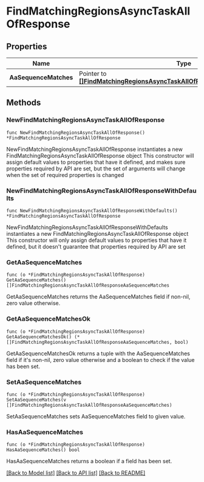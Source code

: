# FindMatchingRegionsAsyncTaskAllOfResponse

## Properties

Name | Type | Description | Notes
------------ | ------------- | ------------- | -------------
**AaSequenceMatches** | Pointer to [**[]FindMatchingRegionsAsyncTaskAllOfResponseAaSequenceMatches**](FindMatchingRegionsAsyncTaskAllOfResponseAaSequenceMatches.md) |  | [optional] 

## Methods

### NewFindMatchingRegionsAsyncTaskAllOfResponse

`func NewFindMatchingRegionsAsyncTaskAllOfResponse() *FindMatchingRegionsAsyncTaskAllOfResponse`

NewFindMatchingRegionsAsyncTaskAllOfResponse instantiates a new FindMatchingRegionsAsyncTaskAllOfResponse object
This constructor will assign default values to properties that have it defined,
and makes sure properties required by API are set, but the set of arguments
will change when the set of required properties is changed

### NewFindMatchingRegionsAsyncTaskAllOfResponseWithDefaults

`func NewFindMatchingRegionsAsyncTaskAllOfResponseWithDefaults() *FindMatchingRegionsAsyncTaskAllOfResponse`

NewFindMatchingRegionsAsyncTaskAllOfResponseWithDefaults instantiates a new FindMatchingRegionsAsyncTaskAllOfResponse object
This constructor will only assign default values to properties that have it defined,
but it doesn't guarantee that properties required by API are set

### GetAaSequenceMatches

`func (o *FindMatchingRegionsAsyncTaskAllOfResponse) GetAaSequenceMatches() []FindMatchingRegionsAsyncTaskAllOfResponseAaSequenceMatches`

GetAaSequenceMatches returns the AaSequenceMatches field if non-nil, zero value otherwise.

### GetAaSequenceMatchesOk

`func (o *FindMatchingRegionsAsyncTaskAllOfResponse) GetAaSequenceMatchesOk() (*[]FindMatchingRegionsAsyncTaskAllOfResponseAaSequenceMatches, bool)`

GetAaSequenceMatchesOk returns a tuple with the AaSequenceMatches field if it's non-nil, zero value otherwise
and a boolean to check if the value has been set.

### SetAaSequenceMatches

`func (o *FindMatchingRegionsAsyncTaskAllOfResponse) SetAaSequenceMatches(v []FindMatchingRegionsAsyncTaskAllOfResponseAaSequenceMatches)`

SetAaSequenceMatches sets AaSequenceMatches field to given value.

### HasAaSequenceMatches

`func (o *FindMatchingRegionsAsyncTaskAllOfResponse) HasAaSequenceMatches() bool`

HasAaSequenceMatches returns a boolean if a field has been set.


[[Back to Model list]](../README.md#documentation-for-models) [[Back to API list]](../README.md#documentation-for-api-endpoints) [[Back to README]](../README.md)


